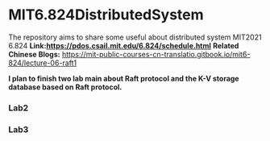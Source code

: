 # MIT6.824DistributedSystem
The repository aims to share some useful about distributed system 
MIT2021 6.824 **Link:https://pdos.csail.mit.edu/6.824/schedule.html**
**Related Chinese Blogs:** https://mit-public-courses-cn-translatio.gitbook.io/mit6-824/lecture-06-raft1

**I plan to finish two lab main about Raft protocol and the K-V storage database based on Raft protocol.**
### Lab2

### Lab3
